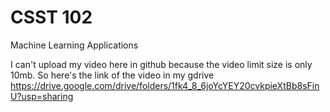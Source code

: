 # CSST 102
Machine Learning Applications

I can't upload my video here in github because the video limit size is only 10mb.
So here's the link of the video in my gdrive
https://drive.google.com/drive/folders/1fk4_8_6joYcYEY20cvkpieXtBb8sFinU?usp=sharing
